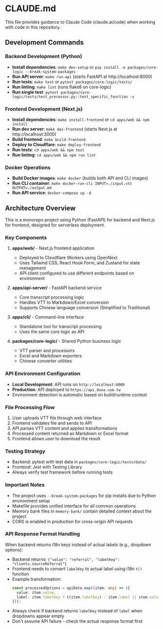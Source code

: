 # CLAUDE.md

This file provides guidance to Claude Code (claude.ai/code) when working with code in this repository.

## Development Commands

### Backend Development (Python)
- **Install dependencies**: `make dev-setup` or `pip install -e packages/core-logic --break-system-packages`
- **Run API server**: `make run-api` (starts FastAPI at http://localhost:8000)
- **Run tests**: `make test` or `pytest packages/core-logic/tests/`
- **Run linting**: `make lint` (runs flake8 on core-logic)
- **Run single test**: `pytest packages/core-logic/tests/test_processor.py::test_specific_function -v`

### Frontend Development (Next.js)
- **Install dependencies**: `make install-frontend` or `cd apps/web && npm install`
- **Run dev server**: `make dev-frontend` (starts Next.js at http://localhost:3000)
- **Build frontend**: `make build-frontend`
- **Deploy to Cloudflare**: `make deploy-frontend`
- **Run tests**: `cd apps/web && npm test`
- **Run linting**: `cd apps/web && npm run lint`

### Docker Operations
- **Build Docker images**: `make docker` (builds both API and CLI images)
- **Run CLI container**: `make docker-run-cli INPUT=./input.vtt OUTPUT=./output.md`
- **Run API service**: `docker-compose up -d`

## Architecture Overview

This is a monorepo project using Python (FastAPI) for backend and Next.js for frontend, designed for serverless deployment.

### Key Components

1. **apps/web/** - Next.js frontend application
   - Deployed to Cloudflare Workers using OpenNext
   - Uses Tailwind CSS, React Hook Form, and Zustand for state management
   - API client configured to use different endpoints based on environment

2. **apps/api-server/** - FastAPI backend service
   - Core transcript processing logic
   - Handles VTT to Markdown/Excel conversion
   - Supports Chinese language conversion (Simplified to Traditional)

3. **apps/cli/** - Command-line interface
   - Standalone tool for transcript processing
   - Uses the same core logic as API

4. **packages/core-logic/** - Shared Python business logic
   - VTT parser and processors
   - Excel and Markdown exporters
   - Chinese converter utilities

### API Environment Configuration
- **Local Development**: API runs on `http://localhost:8000`
- **Production**: API deployed to `https://api.doxa.com.tw`
- Environment detection is automatic based on build/runtime context

### File Processing Flow
1. User uploads VTT file through web interface
2. Frontend validates file and sends to API
3. API parses VTT content and applies transformations
4. Processed content returned as Markdown or Excel format
5. Frontend allows user to download the result

### Testing Strategy
- Backend: pytest with test data in `packages/core-logic/tests/data/`
- Frontend: Jest with Testing Library
- Always verify test framework before running tests

### Important Notes
- The project uses `--break-system-packages` for pip installs due to Python environment setup
- Makefile provides unified interface for all common operations
- Memory bank files in `memory-bank/` contain detailed context about the project
- CORS is enabled in production for cross-origin API requests

### API Response Format Handling
When backend returns i18n keys instead of actual labels (e.g., dropdown options):
- Backend returns: `{"value": "referral", "labelKey": "clients.sourceReferral"}`
- Frontend needs to convert `labelKey` to actual label using i18n `t()` function
- Example transformation:
  ```typescript
  const processedOptions = apiData.map((item: any) => ({
    value: item.value,
    label: item.labelKey ? t(item.labelKey) : item.label || item.value
  }));
  ```
- Always check if backend returns `labelKey` instead of `label` when dropdowns appear empty
- Don't assume API failure - check the actual response format first